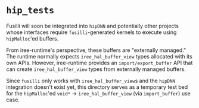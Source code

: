 # `hip_tests`

Fusilli will soon be integrated into `hipDNN` and potentially other projects
whose interfaces require `fusilli`-generated kernels to execute using
`hipMalloc`'ed buffers.

From iree-runtime's perspective, these buffers are "externally managed." The
runtime normally expects `iree_hal_buffer_view` types allocated with its own
APIs. However, iree-runtime provides an `import/export_buffer` API that can
create `iree_hal_buffer_view` types from externally managed buffers.

Since `fusilli` only works with `iree_hal_buffer_view`s and the `hipDNN`
integration doesn't exist yet, this directory serves as a temporary test bed for
the `hipMalloc`'ed `void*` -> `iree_hal_buffer_view` (via `import_buffer`) use
case.
